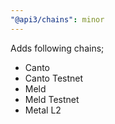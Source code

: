 ```yaml
---
"@api3/chains": minor
---
```


Adds following chains;
* Canto
* Canto Testnet
* Meld
* Meld Testnet
* Metal L2